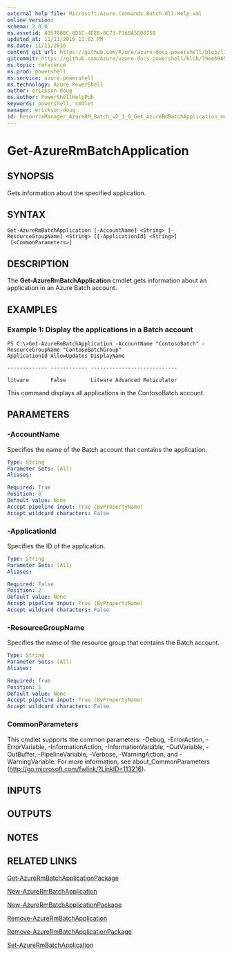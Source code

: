 ```yaml
---
external help file: Microsoft.Azure.Commands.Batch.dll-Help.xml
online version: 
schema: 2.0.0
ms.assetid: 405700BC-8D1C-4EE8-8C73-F160A5E08758
updated_at: 11/11/2016 11:03 PM
ms.date: 11/11/2016
content_git_url: https://github.com/Azure/azure-docs-powershell/blob/live/azureps-cmdlets-docs/ResourceManager/AzureRM.Batch/v2.1.0/Get-AzureRmBatchApplication.md
gitcommit: https://github.com/Azure/azure-docs-powershell/blob/79eeb985ea480979357fb4695832a0c3d29a48bf/azureps-cmdlets-docs/ResourceManager/AzureRM.Batch/v2.1.0/Get-AzureRmBatchApplication.md
ms.topic: reference
ms.prod: powershell
ms.service: azure-powershell
ms.technology: Azure PowerShell
author: erickson-doug
ms.author: PowerShellHelpPub
keywords: powershell, cmdlet
manager: erickson-doug
id: ResourceManager_AzureRM_Batch_v2_1_0_Get_AzureRmBatchApplication_md
---
```


# Get-AzureRmBatchApplication

## SYNOPSIS
Gets information about the specified application.

## SYNTAX

```
Get-AzureRmBatchApplication [-AccountName] <String> [-ResourceGroupName] <String> [[-ApplicationId] <String>]
 [<CommonParameters>]
```

## DESCRIPTION
The **Get-AzureRmBatchApplication** cmdlet gets information about an application in an Azure Batch account.

## EXAMPLES

### Example 1: Display the applications in a Batch account
```
PS C:\>Get-AzureRmBatchApplication -AccountName "ContosoBatch" -ResourceGroupName "ContosoBatchGroup"
ApplicationId AllowUpdates DisplayName

------------- ------------ ----------------------------

litware       False        Litware Advanced Reticulator
```

This command displays all applications in the ContosoBatch account.

## PARAMETERS

### -AccountName
Specifies the name of the Batch account that contains the application.

```yaml
Type: String
Parameter Sets: (All)
Aliases: 

Required: True
Position: 0
Default value: None
Accept pipeline input: True (ByPropertyName)
Accept wildcard characters: False
```

### -ApplicationId
Specifies the ID of the application.

```yaml
Type: String
Parameter Sets: (All)
Aliases: 

Required: False
Position: 2
Default value: None
Accept pipeline input: True (ByPropertyName)
Accept wildcard characters: False
```

### -ResourceGroupName
Specifies the name of the resource group that contains the Batch account.

```yaml
Type: String
Parameter Sets: (All)
Aliases: 

Required: True
Position: 1
Default value: None
Accept pipeline input: True (ByPropertyName)
Accept wildcard characters: False
```

### CommonParameters
This cmdlet supports the common parameters: -Debug, -ErrorAction, -ErrorVariable, -InformationAction, -InformationVariable, -OutVariable, -OutBuffer, -PipelineVariable, -Verbose, -WarningAction, and -WarningVariable. For more information, see about_CommonParameters (http://go.microsoft.com/fwlink/?LinkID=113216).

## INPUTS

## OUTPUTS

## NOTES

## RELATED LINKS

[Get-AzureRmBatchApplicationPackage](xref:ResourceManager/AzureRM.Batch/v2.1.0/Get-AzureRmBatchApplicationPackage.md)

[New-AzureRmBatchApplication](xref:ResourceManager/AzureRM.Batch/v2.1.0/New-AzureRmBatchApplication.md)

[New-AzureRmBatchApplicationPackage](xref:ResourceManager/AzureRM.Batch/v2.1.0/New-AzureRmBatchApplicationPackage.md)

[Remove-AzureRmBatchApplication](xref:ResourceManager/AzureRM.Batch/v2.1.0/Remove-AzureRmBatchApplication.md)

[Remove-AzureRmBatchApplicationPackage](xref:ResourceManager/AzureRM.Batch/v2.1.0/Remove-AzureRmBatchApplicationPackage.md)

[Set-AzureRmBatchApplication](xref:ResourceManager/AzureRM.Batch/v2.1.0/Set-AzureRmBatchApplication.md)


